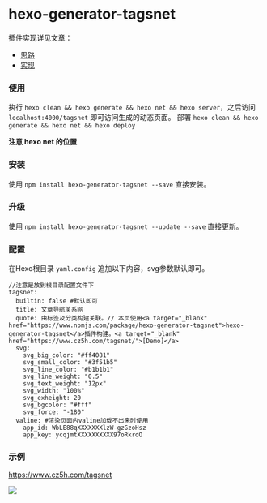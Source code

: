 # hexo-generator-tagsnet

插件实现详见文章：

- [思路](https://www.cz5h.com/article/65a9.html)
- [实现](https://www.cz5h.com/article/99a8.html)

### 使用

执行 `hexo clean && hexo generate && hexo net && hexo server`，之后访问 `localhost:4000/tagsnet` 即可访问生成的动态页面。
部署 `hexo clean && hexo generate && hexo net && hexo deploy`
 
**注意 hexo net 的位置**


### 安装

使用 `npm install hexo-generator-tagsnet --save` 直接安装。

### 升级

使用 `npm install hexo-generator-tagsnet --update --save` 直接更新。

### 配置

在Hexo根目录 `yaml.config` 追加以下内容，svg参数默认即可。

```
//注意是放到根目录配置文件下
tagsnet:
  builtin: false #默认即可
  title: 文章导航关系网
  quote: 由标签及分类构建关联。// 本页使用<a target="_blank" href="https://www.npmjs.com/package/hexo-generator-tagsnet">hexo-generator-tagsnet</a>插件构建。<a target="_blank" href="https://www.cz5h.com/tagsnet/">[Demo]</a>
  svg:
    svg_big_color: "#ff4081"
    svg_small_color: "#3f51b5"
    svg_line_color: "#b1b1b1"
    svg_line_weight: "0.5"
    svg_text_weight: "12px"
    svg_width: "100%"
    svg_exheight: 20
    svg_bgcolor: "#fff"
    svg_force: "-180"
  valine: #渲染页面内valine加载不出来时使用
    app_id: WbLE88qXXXXXXXlzW-gzGzoHsz
    app_key: ycqjmtXXXXXXXXXX97oRkrdO
```


### 示例

https://www.cz5h.com/tagsnet

![](https://cdn.jsdelivr.net/gh/TianZonglin/tuchuang/img/20210122043907.png)
